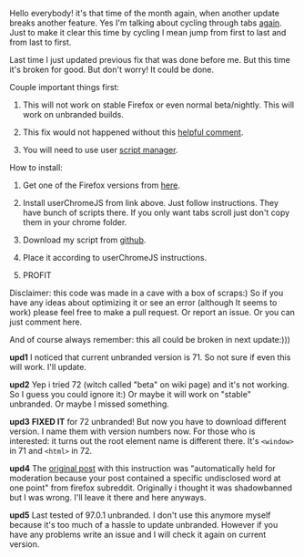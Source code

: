 Hello everybody! it's that time of the month again, when another update breaks another feature. Yes I'm talking about cycling through tabs [again](https://www.reddit.com/r/firefox/comments/e8ckeu/how_to_cycle_tabs_with_scroll_wheel_since_71/). Just to make it clear this time by cycling I mean jump from first to last and from last to first.

Last time I just updated previous fix that was done before me. But this time it's broken for good. But don't worry! It could be done.

Couple important things first:

1. This will not work on stable Firefox or even normal beta/nightly. This will work on unbranded builds.

2. This fix would not happened without this [helpful comment](https://www.reddit.com/r/firefox/comments/e8ckeu/how_to_cycle_tabs_with_scroll_wheel_since_71/fagukya/).

3. You will need to use user [script manager](https://github.com/xiaoxiaoflood/firefox-scripts).

How to install:

1. Get one of the Firefox versions from [here](https://wiki.mozilla.org/Add-ons/Extension_Signing#Latest_Builds).

2. Install userChromeJS from link above. Just follow instructions. They have bunch of scripts there. If you only want tabs scroll just don't copy them in your chrome folder.

3. Download my script from [github](https://github.com/Vallek/firefox-cycle-scroll-tabs).

4. Place it according to userChromeJS instructions.

5. PROFIT

Disclaimer: this code was made in a cave with a box of scraps:) So if you have any ideas about optimizing it or see an error (although It seems to work) please feel free to make a pull request. Or report an issue. Or you can just comment here.

And of course always remember: this all could be broken in next update:)))

**upd1** I noticed that current unbranded version is 71. So not sure if even this will work. I'll update.

**upd2** Yep i tried 72 (witch called "beta" on wiki page) and it's not working. So I guess you could ignore it:) Or maybe it will work on "stable" unbranded. Or maybe I missed something.

**upd3** **FIXED IT** for 72 unbranded! But now you have to download different version. I name them with version numbers now. For those who is interested: it turns out the root element name is different there. It's `<window>` in 71 and `<html>` in 72.

**upd4** The [original post](https://www.reddit.com/r/firefox/comments/emdhzc/how_to_cycle_tabs_with_scroll_wheel_in_72/) with this instruction was "automatically held for moderation because your post contained a specific undisclosed word at one point" from firefox subreddit. Originally i thought it was shadowbanned but I was wrong. I'll leave it there and here anyways.

**upd5** Last tested of 97.0.1 unbranded. I don't use this anymore myself because it's too much of a hassle to update unbranded. However if you have any problems write an issue and I will check it again on current version.
